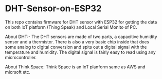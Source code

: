 # DHT-Sensor-on-ESP32
This repo contains firmware for DHT sensor with ESP32 for getting the data on both IoT platform (Thing Speak) and Local Serial Monito of PC.

About DHT:-
The DHT sensors are made of two parts, a capacitive humidity sensor and a thermistor.
There is also a very basic chip inside that does some analog to digital conversion and spits out a digital signal with the temperature and humidity.
The digital signal is fairly easy to read using any microcontroller.

About Think Space:
Think Space is an IoT planform same as AWS and micrsoft etc.
